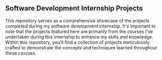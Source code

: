 ## Software Development Internship Projects

This repository serves as a comprehensive showcase of the projects completed during my software development internship. It's important to note that the projects featured here are primarily from the courses I've undertaken during this internship to enhance my skills and knowledge. Within this repository, you'll find a collection of projects meticulously crafted to demonstrate the concepts and techniques learned throughout these courses.
